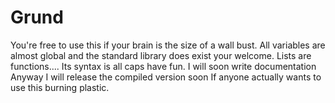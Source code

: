 # Grund 
You're free to use this if your brain is the size of a wall bust.
All variables are almost global and the standard library does exist your welcome. 
Lists are functions....
Its syntax is all caps have fun. 
I will soon write documentation 
Anyway I will release the compiled version soon If anyone actually wants to use this burning plastic.
